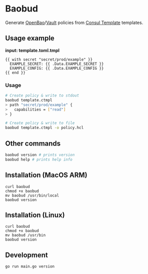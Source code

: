 # Baobud

Generate [OpenBao](https://openbao.org/)/[Vault](https://www.hashicorp.com/products/vault) policies from [Consul Template](https://github.com/hashicorp/consul-template) templates.

## Usage example

**input: template.toml.tmpl**
```
{{ with secret "secret/prod/example" }}
  EXAMPLE_SECRET: {{ .Data.EXAMPLE_SECRET }}
  EXAMPLE_CONFIG: {{ .Data.EXAMPLE_CONFIG }}
{{ end }}
```

### Usage
```bash
# Create policy & write to stdout
baobud template.ctmpl
> path "secret/prod/example" {
>   capabilities = ["read"]
> }

# Create policy & write to file
baobud template.ctmpl -o policy.hcl
```

## Other commands
```bash
baobud version # prints version
baobud help # prints help info
```

## Installation (MacOS ARM)
```
curl baobud
chmod +x baobud
mv baobud /usr/bin/local
baobud version
```

## Installation (Linux)
```
curl baobud
chmod +x baobud
mv baobud /usr/bin
baobud version
```

## Development
`go run main.go version`
